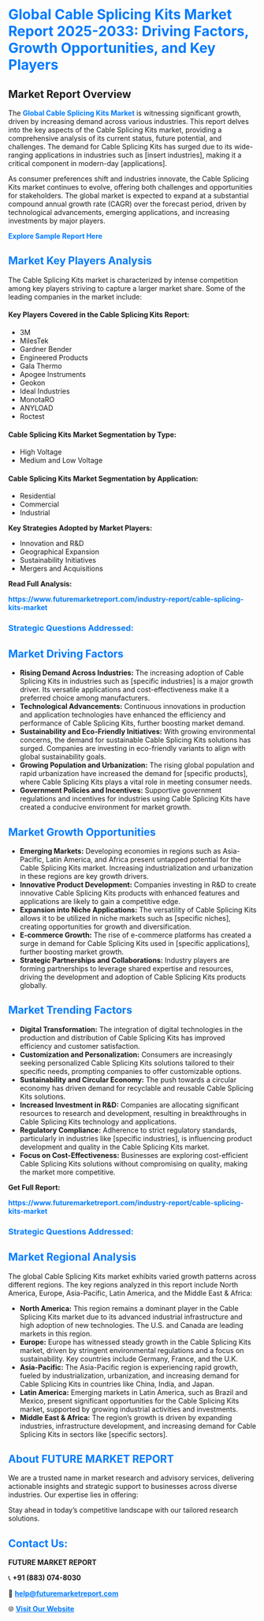 <h1 style="color: #007BFF;">Global Cable Splicing Kits Market Report 2025-2033: Driving Factors, Growth Opportunities, and Key Players</h1>

<section id="overview">
<h2>Market Report Overview</h2>
<p>The <a href="https://www.futuremarketreport.com/industry-report/cable-splicing-kits-market" style="color: #007BFF; text-decoration: none;"><strong>Global Cable Splicing Kits Market</strong></a> is witnessing significant growth, driven by increasing demand across various industries. This report delves into the key aspects of the Cable Splicing Kits market, providing a comprehensive analysis of its current status, future potential, and challenges. The demand for Cable Splicing Kits has surged due to its wide-ranging applications in industries such as [insert industries], making it a critical component in modern-day [applications].</p>
<p>As consumer preferences shift and industries innovate, the Cable Splicing Kits market continues to evolve, offering both challenges and opportunities for stakeholders. The global market is expected to expand at a substantial compound annual growth rate (CAGR) over the forecast period, driven by technological advancements, emerging applications, and increasing investments by major players.</p>
</section>

<section id="overview">
<p><a href="https://www.futuremarketreport.com/request-sample/reportId=57346" style="color: #007BFF; text-decoration: none;"><strong>Explore Sample Report Here</strong></a></p>
</section>

<section id="key-players">
<h2 style="color: #007BFF;">Market Key Players Analysis</h2>
<p>The Cable Splicing Kits market is characterized by intense competition among key players striving to capture a larger market share. Some of the leading companies in the market include:</p>
<h4>Key Players Covered in the Cable Splicing Kits Report:</h4>
<ul><li>3M</li><li>MilesTek</li><li>Gardner Bender</li><li>Engineered Products</li><li>Gala Thermo</li><li>Apogee Instruments</li><li>Geokon</li><li>Ideal Industries</li><li>MonotaRO</li><li>ANYLOAD</li><li>Roctest</li></ul>
<h4>Cable Splicing Kits Market Segmentation by Type:</h4>
<ul><li>High Voltage</li><li>Medium and Low Voltage</li></ul>

<h4>Cable Splicing Kits Market Segmentation by Application:</h4>
<ul><li>Residential</li><li>Commercial</li><li>Industrial</li></ul>
<p><strong>Key Strategies Adopted by Market Players:</strong></p>
<ul>
<li>Innovation and R&D</li>
<li>Geographical Expansion</li>
<li>Sustainability Initiatives</li>
<li>Mergers and Acquisitions</li>
</ul>
</section>

<section>
<p><strong>Read Full Analysis: </strong></p><a href="https://www.futuremarketreport.com/industry-report/cable-splicing-kits-market" style="color: #007BFF; text-decoration: none;"><strong>https://www.futuremarketreport.com/industry-report/cable-splicing-kits-market</strong></a>
<h3 style="color: #007BFF;">Strategic Questions Addressed:</h3>
</section>

<section id="driving-factors">
<h2 style="color: #007BFF;">Market Driving Factors</h2>
<ul>
<li><strong>Rising Demand Across Industries:</strong> The increasing adoption of Cable Splicing Kits in industries such as [specific industries] is a major growth driver. Its versatile applications and cost-effectiveness make it a preferred choice among manufacturers.</li>
<li><strong>Technological Advancements:</strong> Continuous innovations in production and application technologies have enhanced the efficiency and performance of Cable Splicing Kits, further boosting market demand.</li>
<li><strong>Sustainability and Eco-Friendly Initiatives:</strong> With growing environmental concerns, the demand for sustainable Cable Splicing Kits solutions has surged. Companies are investing in eco-friendly variants to align with global sustainability goals.</li>
<li><strong>Growing Population and Urbanization:</strong> The rising global population and rapid urbanization have increased the demand for [specific products], where Cable Splicing Kits plays a vital role in meeting consumer needs.</li>
<li><strong>Government Policies and Incentives:</strong> Supportive government regulations and incentives for industries using Cable Splicing Kits have created a conducive environment for market growth.</li>
</ul>
</section>

<section id="growth-opportunities">
<h2 style="color: #007BFF;">Market Growth Opportunities</h2>
<ul>
<li><strong>Emerging Markets:</strong> Developing economies in regions such as Asia-Pacific, Latin America, and Africa present untapped potential for the Cable Splicing Kits market. Increasing industrialization and urbanization in these regions are key growth drivers.</li>
<li><strong>Innovative Product Development:</strong> Companies investing in R&D to create innovative Cable Splicing Kits products with enhanced features and applications are likely to gain a competitive edge.</li>
<li><strong>Expansion into Niche Applications:</strong> The versatility of Cable Splicing Kits allows it to be utilized in niche markets such as [specific niches], creating opportunities for growth and diversification.</li>
<li><strong>E-commerce Growth:</strong> The rise of e-commerce platforms has created a surge in demand for Cable Splicing Kits used in [specific applications], further boosting market growth.</li>
<li><strong>Strategic Partnerships and Collaborations:</strong> Industry players are forming partnerships to leverage shared expertise and resources, driving the development and adoption of Cable Splicing Kits products globally.</li>
</ul>
</section>

<section id="trending-factors">
<h2 style="color: #007BFF;">Market Trending Factors</h2>
<ul>
<li><strong>Digital Transformation:</strong> The integration of digital technologies in the production and distribution of Cable Splicing Kits has improved efficiency and customer satisfaction.</li>
<li><strong>Customization and Personalization:</strong> Consumers are increasingly seeking personalized Cable Splicing Kits solutions tailored to their specific needs, prompting companies to offer customizable options.</li>
<li><strong>Sustainability and Circular Economy:</strong> The push towards a circular economy has driven demand for recyclable and reusable Cable Splicing Kits solutions.</li>
<li><strong>Increased Investment in R&D:</strong> Companies are allocating significant resources to research and development, resulting in breakthroughs in Cable Splicing Kits technology and applications.</li>
<li><strong>Regulatory Compliance:</strong> Adherence to strict regulatory standards, particularly in industries like [specific industries], is influencing product development and quality in the Cable Splicing Kits market.</li>
<li><strong>Focus on Cost-Effectiveness:</strong> Businesses are exploring cost-efficient Cable Splicing Kits solutions without compromising on quality, making the market more competitive.</li>
</ul>
</section>

<section>
<p><strong>Get Full Report: </strong></p><a href="https://www.futuremarketreport.com/industry-report/cable-splicing-kits-market" style="color: #007BFF; text-decoration: none;"><strong>https://www.futuremarketreport.com/industry-report/cable-splicing-kits-market</strong></a>
<h3 style="color: #007BFF;">Strategic Questions Addressed:</h3>
</section>


<section id="regional-analysis">
<h2 style="color: #007BFF;">Market Regional Analysis</h2>
<p>The global Cable Splicing Kits market exhibits varied growth patterns across different regions. The key regions analyzed in this report include North America, Europe, Asia-Pacific, Latin America, and the Middle East & Africa:</p>
<ul>
<li><strong>North America:</strong> This region remains a dominant player in the Cable Splicing Kits market due to its advanced industrial infrastructure and high adoption of new technologies. The U.S. and Canada are leading markets in this region.</li>
<li><strong>Europe:</strong> Europe has witnessed steady growth in the Cable Splicing Kits market, driven by stringent environmental regulations and a focus on sustainability. Key countries include Germany, France, and the U.K.</li>
<li><strong>Asia-Pacific:</strong> The Asia-Pacific region is experiencing rapid growth, fueled by industrialization, urbanization, and increasing demand for Cable Splicing Kits in countries like China, India, and Japan.</li>
<li><strong>Latin America:</strong> Emerging markets in Latin America, such as Brazil and Mexico, present significant opportunities for the Cable Splicing Kits market, supported by growing industrial activities and investments.</li>
<li><strong>Middle East & Africa:</strong> The region’s growth is driven by expanding industries, infrastructure development, and increasing demand for Cable Splicing Kits in sectors like [specific sectors].</li>
</ul>
</section>

<footer>
<h2 style="color: #007BFF;">About FUTURE MARKET REPORT</h2>
<p>We are a trusted name in market research and advisory services, delivering actionable insights and strategic support to businesses across diverse industries. Our expertise lies in offering:</p>

<p>Stay ahead in today’s competitive landscape with our tailored research solutions.</p>

<h2 style="color: #007BFF;">Contact Us:</h2>
<p><strong>FUTURE MARKET REPORT</strong></p>
<p>📞 <strong>+91 (883) 074-8030</strong></p>
<p>📧 <strong><a href="mailto:help@futuremarketreport.com" style="color: #007BFF;">help@futuremarketreport.com</a></strong></p>
<p>🌐 <strong><a href="https://www.futuremarketreport.com/" style="color: #007BFF;">Visit Our Website</a></strong></p>
</footer>